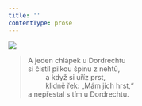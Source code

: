 ```yaml
---
title: ''
contentType: prose
---
```


![](../Images/043.jpg)

> A jeden chlápek u Dordrechtu  
> si čistil pilkou špínu z nehtů,  
>          a když si uříz prst,  
>          klidně řek: „Mám jich hrst,“  
> a nepřestal s tím u Dordrechtu.
